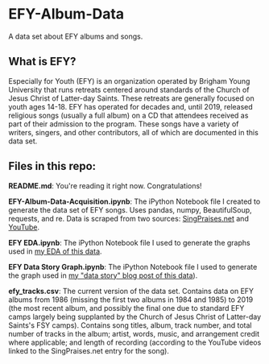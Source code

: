 # EFY-Album-Data
A data set about EFY albums and songs.

## What is EFY?

Especially for Youth (EFY) is an organization operated by Brigham Young University that runs retreats centered around standards of the Church of Jesus Christ of Latter-day Saints. These retreats are generally focused on youth ages 14-18. EFY has operated for decades and, until 2019, released religious songs (usually a full album) on a CD that attendees received as part of their admission to the program. These songs have a variety of writers, singers, and other contributors, all of which are documented in this data set.

## Files in this repo:

**README.md**: You're reading it right now. Congratulations!

**EFY-Album-Data-Acquisition.ipynb**: The iPython Notebook file I created to generate the data set of EFY songs. Uses pandas, numpy, BeautifulSoup, requests, and re. Data is scraped from two sources: [SingPraises.net](singpraises.net) and [YouTube](youtube.com).

**EFY EDA.ipynb**: The iPython Notebook file I used to generate the graphs used in [my EDA of this data](https://matthewzollinger.github.io/my386blog/2023/04/04/efy-songs-b.html).

**EFY Data Story Graph.ipynb**: The iPython Notebook file I used to generate the graph used in [my "data story" blog post of this data](https://matthewzollinger.github.io/my386blog/2023/04/19/efy-songs-c.html)).

**efy_tracks.csv**: The current version of the data set. Contains data on EFY albums from 1986 (missing the first two albums in 1984 and 1985) to 2019 (the most recent album, and possibly the final one due to standard EFY camps largely being supplanted by the Church of Jesus Christ of Latter-day Saints's FSY camps). Contains song titles, album, track number, and total number of tracks in the album; artist, words, music, and arrangement credit where applicable; and length of recording (according to the YouTube videos linked to the SingPraises.net entry for the song).
